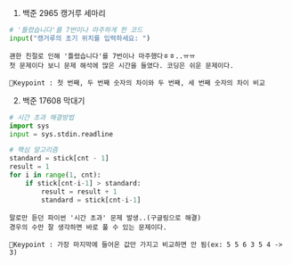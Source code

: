 1. 백준 2965 캥거루 세마리
``` python
# '틀렸습니다'를 7번이나 마주하게 한 코드
input("캥거루의 초기 위치를 입력하세요: ")
```

    괜한 친절로 인해 '틀렸습니다'를 7번이나 마주했다ㅎㅎ..ㅠㅠ
    첫 문제이다 보니 문제 해석에 많은 시간을 들였다. 코딩은 쉬운 문제이다.

    🔑Keypoint : 첫 번째, 두 번째 숫자의 차이와 두 번째, 세 번째 숫자의 차이 비교

2. 백준 17608 막대기
``` python
# 시간 초과 해결방법
import sys
input = sys.stdin.readline

# 핵심 알고리즘
standard = stick[cnt - 1]
result = 1
for i in range(1, cnt):
    if stick[cnt-i-1] > standard:
        result = result + 1
        standard = stick[cnt-i-1]

```

    말로만 듣던 파이썬 '시간 초과' 문제 발생..(구글링으로 해결)
    경우의 수만 잘 생각하면 바로 풀 수 있는 문제이다.

    🔑Keypoint : 가장 마지막에 들어온 값만 가지고 비교하면 안 됨(ex: 5 5 6 3 5 4 -> 3)